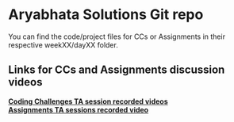 # Aryabhata Solutions Git repo
You can find the code/project files for CCs or Assignments in their respective weekXX/dayXX folder.

## Links for CCs and Assignments discussion videos

**[Coding Challenges TA session recorded videos](https://drive.google.com/drive/folders/1-2-9iY-ynat-EXlgRVHBF3EWqe5SRJmw?usp=sharing)**  
**[Assignments TA sessions recorded video](https://drive.google.com/drive/folders/1iTkwjaXjIKrp4FAtEqOMgRT819Gv9AmM?usp=sharing)**